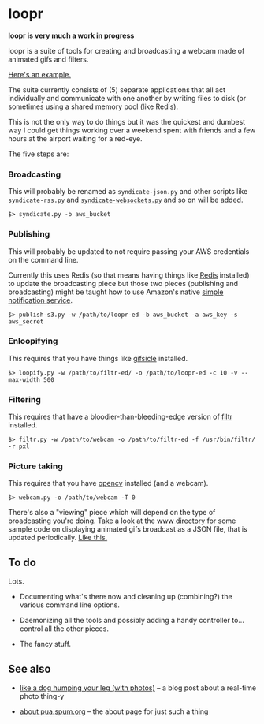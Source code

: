 loopr
==

**loopr is very much a work in progress**

loopr is a suite of tools for creating and broadcasting a webcam made of
animated gifs and filters. 

[Here's an example.](http://straup.github.com/loopr/)

The suite currently consists of (5) separate applications that all act
individually and communicate with one another by writing files to disk (or
sometimes using a shared memory pool (like Redis).

This is not the only way to do things but it was the quickest and dumbest way I
could get things working over a weekend spent with friends and a few hours at
the airport waiting for a red-eye.

The five steps are:

### Broadcasting

This will probably be renamed as `syndicate-json.py` and other scripts like
`syndicate-rss.py` and [`syndicate-websockets.py`](https://github.com/straup/fancy-idling/blob/master/display.py) and so on will be added.

	$> syndicate.py -b aws_bucket
      
### Publishing

This will probably be updated to not require passing your AWS credentials on the
command line.

Currently this uses Redis (so that means having things like [Redis](http://redis.io/) installed)
to update the broadcasting piece but those two pieces (publishing and
broadcasting) might be taught how to use Amazon's native [simple notification
service](https://aws.amazon.com/sns/).

	$> publish-s3.py -w /path/to/loopr-ed -b aws_bucket -a aws_key -s aws_secret

### Enloopifying

This requires that you have things like [gifsicle](http://www.lcdf.org/gifsicle/) installed.

	$> loopify.py -w /path/to/filtr-ed/ -o /path/to/loopr-ed -c 10 -v --max-width 500

### Filtering

This requires that have a bloodier-than-bleeding-edge version of [filtr](https://github.com/straup/filtr/tree/heathr)
installed.

	$> filtr.py -w /path/to/webcam -o /path/to/filtr-ed -f /usr/bin/filtr/ -r pxl

### Picture taking

This requires that you have [opencv](http://opencv.willowgarage.com/wiki/) installed (and a webcam).

	$> webcam.py -o /path/to/webcam -T 0

There's also a "viewing" piece which will depend on the type of broadcasting you're doing. Take a look at the [www directory](https://github.com/straup/loopr/tree/master/www) for some sample code on displaying animated gifs broadcast as a JSON file, that is updated periodically. [Like this.](http://straup.github.com/loopr/)

To do
--

Lots.

* Documenting what's there now and cleaning up (combining?) the various command line options.

* Daemonizing all the tools and possibly adding a handy controller to... control
  all the other pieces.
 
* The fancy stuff.

See also
--

* [like a dog humping your leg (with
  photos)](http://www.aaronland.info/weblog/2011/05/07/fancy/#likeadog) – a blog
  post about a real-time photo thing-y

* [about pua.spum.org](http://pua.spum.org/about) – the about page for just such
  a thing

